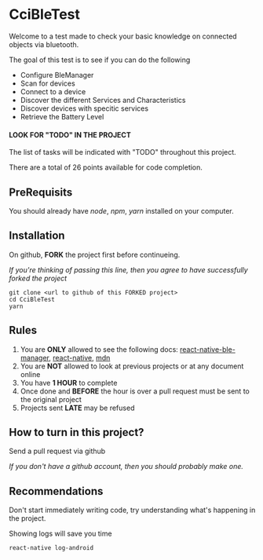 # CciBleTest
Welcome to a test made to check your basic knowledge
on connected objects via bluetooth.

The goal of this test is to see if you can do the following

* Configure BleManager
* Scan for devices
* Connect to a device
* Discover the different Services and Characteristics
* Discover devices with specitic services
* Retrieve the Battery Level

#### LOOK FOR "TODO" IN THE PROJECT

The list of tasks will be indicated with "TODO" throughout this project.


There are a total of 26 points available for code completion.

## PreRequisits

You should already have *node*, *npm*, *yarn* installed on your computer.

## Installation

On github, **FORK** the project first before continueing.

*If you're thinking of passing this line, then you agree to have successfully forked the project*

```
git clone <url to github of this FORKED project>
cd CciBleTest
yarn
```

## Rules

1. You are **ONLY** allowed to see the following docs: [react-native-ble-manager](https://github.com/innoveit/react-native-ble-manager), [react-native](https://facebook.github.io/react-native/), [mdn](https://developer.mozilla.org/fr/)
2. You are **NOT** allowed to look at previous projects or at any document online
4. You have **1 HOUR** to complete
5. Once done and **BEFORE** the hour is over a pull request must be sent to the original project
6. Projects sent **LATE** may be refused


## How to turn in this project?

Send a pull request via github

*If you don't have a github account, then you should probably make one.*

## Recommendations

Don't start immediately writing code, try understanding what's happening in the project. 

Showing logs will save you time

```
react-native log-android
```